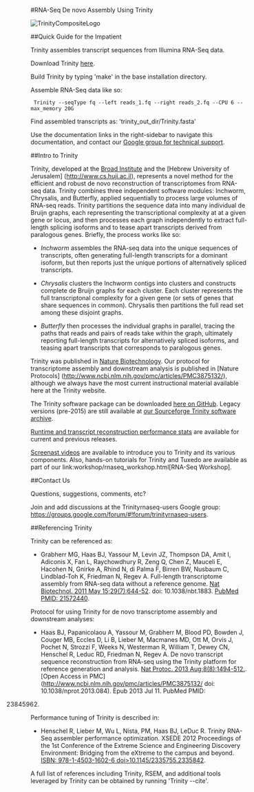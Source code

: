 #RNA-Seq De novo Assembly Using Trinity

![TrinityCompositeLogo](https://raw.githubusercontent.com/wiki/trinityrnaseq/trinityrnaseq/images/TrinityCompositeLogo.png)

##Quick Guide for the Impatient

Trinity assembles transcript sequences from Illumina RNA-Seq data.

Download Trinity [here](https://github.com/trinityrnaseq/trinityrnaseq/releases).

Build Trinity by typing 'make' in the base installation directory.

Assemble RNA-Seq data like so:

     Trinity --seqType fq --left reads_1.fq --right reads_2.fq --CPU 6 --max_memory 20G 

Find assembled transcripts as:  'trinity_out_dir/Trinity.fasta'

Use the documentation links in the right-sidebar to navigate this documentation, and contact our [Google group for technical support](contact_us).

##Intro to Trinity

Trinity, developed at the [Broad Institute](http://www.broadinstitute.org) and the [Hebrew University of Jerusalem] (http://www.cs.huji.ac.il), represents a novel method for the efficient and robust de novo reconstruction of transcriptomes from RNA-seq data. Trinity combines three independent software modules: Inchworm, Chrysalis, and Butterfly, applied sequentially to process large volumes of RNA-seq reads. Trinity partitions the sequence data into many individual de Bruijn graphs, each representing the transcriptional complexity at at a given gene or locus, and then processes each graph independently to extract full-length splicing isoforms and to tease apart transcripts derived from paralogous genes.  Briefly, the process works like so:

- *Inchworm* assembles the RNA-seq data into the unique sequences of transcripts, often generating full-length transcripts for a dominant isoform, but then reports just the unique portions of alternatively spliced transcripts.

- *Chrysalis* clusters the Inchworm contigs into clusters and constructs complete de Bruijn graphs for each cluster.  Each cluster represents the full transcriptonal complexity for a given gene (or sets of genes that share sequences in common).  Chrysalis then partitions the full read set among these disjoint graphs.

- *Butterfly* then processes the individual graphs in parallel, tracing the paths that reads and pairs of reads take within the graph, ultimately reporting full-length transcripts for alternatively spliced isoforms, and teasing apart transcripts that corresponds to paralogous genes.

Trinity was published in [Nature Biotechnology](http://www.ncbi.nlm.nih.gov/pmc/articles/PMC3571712/).  Our protocol for transcriptome assembly and downstream analysis is published in [Nature Protocols] (http://www.ncbi.nlm.nih.gov/pmc/articles/PMC3875132/), although we always have the most current instructional material available here at the Trinity website.

The Trinity software package can be downloaded [here on GitHub](https://github.com/trinityrnaseq/trinityrnaseq/releases). Legacy versions (pre-2015) are still available at [our Sourceforge Trinity software archive](http://sourceforge.net/projects/trinityrnaseq/files/PREV_CONTENTS/previous_releases/).

[Runtime and transcript reconstruction performance stats](http://trinityrnaseq.github.io/performance/) are available for current and previous releases.

[Screenast videos](http://www.broadinstitute.org/partnerships/education/broade/trinity-screencast) are available to introduce you to Trinity and its various components. Also, hands-on tutorials for Trinity and Tuxedo are available as part of our link:workshop/rnaseq_workshop.html[RNA-Seq Workshop].

<a name='contact_us'></a>
##Contact Us

Questions, suggestions, comments, etc?

Join and add discussions at the Trinityrnaseq-users Google group: <https://groups.google.com/forum/#!forum/trinityrnaseq-users>.

##Referencing Trinity

Trinity can be referenced as:

- Grabherr MG, Haas BJ, Yassour M, Levin JZ, Thompson DA, Amit I, Adiconis X, Fan L, Raychowdhury R, Zeng Q, Chen Z, Mauceli E, Hacohen N, Gnirke A, Rhind N,
di Palma F, Birren BW, Nusbaum C, Lindblad-Toh K, Friedman N, Regev A.
Full-length transcriptome assembly from RNA-seq data without a reference genome. 
[Nat Biotechnol. 2011 May 15;29(7):644-52](http://www.nature.com/nbt/journal/vaop/ncurrent/abs/nbt.1883.html). doi: 10.1038/nbt.1883. 
[PubMed PMID: 21572440](http://www.ncbi.nlm.nih.gov/pubmed/21572440).

Protocol for using Trinity for de novo transcriptome assembly and downstream analyses:

- Haas BJ, Papanicolaou A, Yassour M, Grabherr M, Blood PD, Bowden J, Couger MB,
Eccles D, Li B, Lieber M, Macmanes MD, Ott M, Orvis J, Pochet N, Strozzi F, Weeks
N, Westerman R, William T, Dewey CN, Henschel R, Leduc RD, Friedman N, Regev A.
De novo transcript sequence reconstruction from RNA-seq using the Trinity
platform for reference generation and analysis. [Nat Protoc. 2013 Aug;8(8):1494-512.](http://www.nature.com/nprot/journal/v8/n8/full/nprot.2013.084.html). [Open Access in PMC](http://www.ncbi.nlm.nih.gov/pmc/articles/PMC3875132/ doi: 10.1038/nprot.2013.084). Epub 2013 Jul 11. PubMed PMID:
23845962.


Performance tuning of Trinity is described in:

- Henschel R, Lieber M, Wu L, Nista, PM, Haas BJ, LeDuc R.  Trinity RNA-Seq assembler performance optimization. XSEDE 2012 Proceedings of the 1st Conference of the Extreme Science and Engineering Discovery Environment: Bridging from the eXtreme to the campus and beyond. [ISBN: 978-1-4503-1602-6 doi>10.1145/2335755.2335842](http://dx.doi.org/10.1145/2335755.2335842).

A full list of references including Trinity, RSEM, and additional tools leveraged by Trinity can be obtained by running 'Trinity --cite'.
